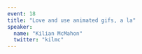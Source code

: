 ```yaml
---
event: 18
title: "Love and use animated gifs, a la"
speaker:
  name: "Kilian McMahon"
  twitter: "kilmc"
---
```

